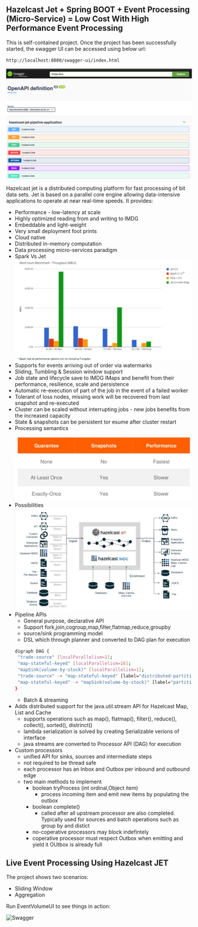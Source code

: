 ## Hazelcast Jet + Spring BOOT + Event Processing (Micro-Service) = Low Cost With High Performance Event Processing

This is self-contained project. Once the project has been successfully started, the swagger UI can be accessed using below url:

```bash
http://localhost:8080/swagger-ui/index.html
```
![Swagger](./swagger-ui.png) 

Hazelcast jet is a distributed computing platform for fast processing of bit data sets. Jet is based on a parallel core engine allowing data-intensive applications to operate at near real-time speeds. It provides:
- Performance - low-latency at scale
- Highly optimized reading from and writing to IMDG
- Embeddable and light-weight
- Very small deployment foot prints
- Cloud native
- Distributed in-memory computation
- Data processing micro-services paradigm
- Spark Vs Jet
![Swagger](./performance.png) 
- Supports for events arriving out of order via watermarks
- Sliding, Tumbling & Session window support
- Job state and lifecycle save to IMDG IMaps and benefit from their performance, resilience, scale and persistence
- Automatic re-execution of part of the job in the event of a failed worker
- Tolerant of loss nodes, missing work will be recovered from last snapshot and re-executed
- Cluster can be scaled without interrupting jobs - new jobs benefits from the increased capacity
- State & snapshots can be persistent tor esume after cluster restart
- Processing semantics 
![Swagger](./performance-guarantees.png) 
- Possibilities
![Swagger](./StreamingBatchProcessing.png) 
- Pipeline APIs
   - General purpose, declarative API
   - Support fork,join,cogroup,map,filter,flatmap,reduce,groupby
   - source/sink programming model
   - DSL which through planner and converted to DAG plan for execution
   ```bash
  digraph DAG {
  	"trade-source" [localParallelism=1];
  	"map-stateful-keyed" [localParallelism=16];
  	"mapSink(volume-by-stock)" [localParallelism=1];
  	"trade-source" -> "map-stateful-keyed" [label="distributed-partitioned", queueSize=1024];
  	"map-stateful-keyed" -> "mapSink(volume-by-stock)" [label="partitioned", queueSize=1024];
  }
  ```
   - Batch & streaming
- Adds distributed support for the java.util.stream API for Hazelcast Map, List and Cache
  - supports operations such as map(), flatmap(), filter(), reduce(), collect(), sorted(), distrinct()
  - lambda serialization is solved by creating Serializable verions of interface
  - java streams are converted to Processor API (DAG) for execution
- Custom processors
  - unified API for sinks, sources and intermediate steps
  - not required to be thread safe
  - each processor has an Inbox and Outbox per inbound and outbound edge
  - two main methods to implement
    - boolean tryProcess (int ordinal,Object item)
      - process incoming item and emit new items by populating the outbox
    - boolean complete()
       - called after all upstream processor are also completed. Typically used for sources and batch operations such as group by and distict
    - no-coperative processors may block indefintely
    - coperative processor must respect Outbox when emitting and yield it OUtbox is already full
    
 ## Live Event Processing Using Hazelcast JET
 The project shows two scenarios:
 - Sliding Window
 - Aggregation
 
 Run EventVolumeUI to see things in action:
 
 ![Swagger](./EventProcessing.gif) 